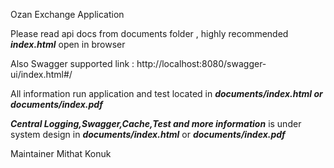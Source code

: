 Ozan Exchange Application 


Please read api docs from documents folder ,  highly recommended ***index.html*** open in browser 

Also Swagger supported link : http://localhost:8080/swagger-ui/index.html#/

All information run application and test located in ***documents/index.html or documents/index.pdf***

***Central Logging,Swagger,Cache,Test and more information*** is under system design in ***documents/index.html*** or ***documents/index.pdf***

Maintainer 
Mithat Konuk


